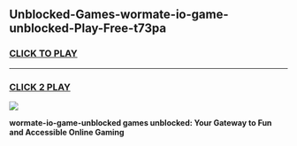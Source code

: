 
## Unblocked-Games-wormate-io-game-unblocked-Play-Free-t73pa
<h3>
<a href="https://premium76.site?title=wormate-io-game-unblocked&ref=21A">CLICK TO PLAY</a></h3>
<hr>

<h3>
<a href="https://premium76.site?title=wormate-io-game-unblocked&ref=21A">CLICK 2 PLAY</a>
  
</h3>

<a href="https://premium76.site?title=wormate-io-game-unblocked&ref=21A"><img src="https://clearcache.store/games.png"></a>


**wormate-io-game-unblocked games unblocked: Your Gateway to Fun and Accessible Online Gaming**
